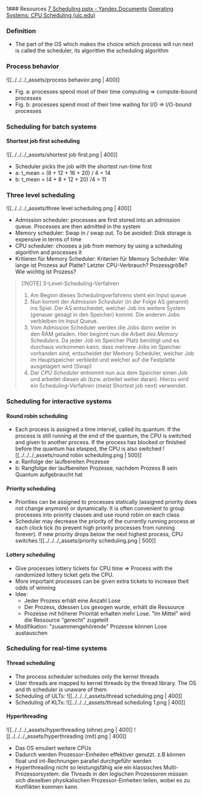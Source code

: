 1### Resources
[7 Scheduling.pptx - Yandex.Documents](https://docs.yandex.ru/docs/view?url=ya-disk-public%3A%2F%2FeobncyTJjHQCWXltYjg%2FBol8aRcEQ2sy1fERMVDsyEw%3D&name=7%20Scheduling.pptx)
[Operating Systems: CPU Scheduling (uic.edu)](https://www.cs.uic.edu/~jbell/CourseNotes/OperatingSystems/6_CPU_Scheduling.html)
### Definition
- The part of the OS which makes the choice which process will run next is called the scheduler, its algorithm the scheduling algorithm
### Process behavior
![[../../../_assets/process behavior.png | 400]]
- Fig. a: processes spend most of their time computing => compute-bound processes
- Fig. b: processes spend most of their time waiting for I/O => I/O-bound processes
### Scheduling for batch systems
#### Shortest job first scheduling
![[../../../_assets/shortest job first.png | 400]]
- Scheduler picks the job with the shortest run-time first
- a: t_mean = (8 + 12 + 16 + 20) / 4 = 14
- b: t_mean = (4 + 8 + 12 + 20) /4 = 11
### Three level scheduling
![[../../../_assets/three level scheduling.png | 400]]
- Admission scheduler: processes are first stored into an admission queue. Processes are then admitted in the system
- Memory scheduler: Swap in / swap out. To be avoided: Disk storage is expensive in terms of time
- CPU scheduler: chooses a job from memory by using a scheduling algorithm and processes it
- Kritieren für Memory Scheduler: Kriterien für Memory Scheduler: Wie lange ist Prozess auf Platte? Letzter CPU-Verbrauch? Prozessgröße? Wie wichtig ist Prozess?
>[!NOTE] 3-Level-Scheduling-Verfahren
>1. Am Beginn dieses Schedulingverfahrens steht ein Input queue
>2. Nun kommt der _Admission Scheduler_ (in der Folge AS genannt) ins Spiel. Der AS entscheidet, welcher Job ins weitere System (genauer gesagt in den Speicher) kommt. Die anderen Jobs verbleiben im Input Queue.
>3. Vom Admission Scheduler werden die Jobs dann weiter in den RAM geladen. Hier beginnt nun die Arbeit des _Memory Schedulers_. Da jeder Job im Speicher Platz benötigt und es durchaus vorkommen kann, dass mehrere Jobs im Speicher vorhanden sind, entscheidet der Memory Scheduler, welcher Job im Hauptspeicher verbleibt und welcher auf die Festplatte ausgelagert wird (Swap)
>4. Der _CPU Scheduler_ entnimmt nun aus dem Speicher einen Job und arbeitet diesen ab (bzw. arbeitet weiter daran). Hierzu wird ein Scheduling-Verfahren (meist Shortest job next) verwendet.

### Scheduling for interactive systems
#### Round robin scheduling
- Each process is assigned a time interval, called its quantum. If the process is still running at the end of the quantum, the CPU is switched and given to another process. If the process has blocked or finished before the quantum has elasped, the CPU is also switched
![[../../../_assets/round robin scheduling.png | 500]]
- a: Ranfolge der laufbereiten Prozesse
- b: Rangfolge der laufbereiten Prozesse, nachdem Prozess B sein Quantum aufgebraucht hat
#### Priority scheduling
- Priorities can be assigned to processes statically (assigned priority does not change anymore) or dynamically. It is often convenient to group processes into priority classes and use round robin on each class
- Scheduler may decrease the priority of the currently running process at each clock tick (to prevent high priority processes from running forever). If new priority drops below the next highest process, CPU switches
![[../../../_assets/priority scheduling.png | 500]]
#### Lottery scheduling
- Give processes lottery tickets for CPU time => Process with the randomized lottery ticket gets the CPU.
- More important processes can be given extra tickets to increase theit odds of winning
- Idee:
	- Jeder Prozess erhält eine Anzahl Lose
	- Der Prozess, ddessen Los gexogen wurde, erhält die Ressource
	- Prozesse mit höherer Priorität erhalten mehr Lose. "Im Mittel" wird die Ressource "gerecht" zugeteilt
- Modifikation: "zusammengehörende" Prozesse können Lose austauschen
### Scheduling for real-time systems
#### Thread scheduling
- The process scheduler schedules only the kernel threads
- User threads are mapped to kernel threads by the thread library. The OS and th scheduler is unaware of them
- Scheduling of ULTs:
![[../../../_assets/thread scheduling.png | 400]]
- Scheduling of KLTs:
![[../../../_assets/thread scheduling 1.png | 400]]
#### Hyperthreading
![[../../../_assets/hyperthreading (ohne).png | 400]]
![[../../../_assets/hyperthreading (mit).png | 400]]
- Das OS emuliert weitere CPUs
- Dadurch werden Prozessor-Einheiten effektiver genutzt. z.B können float und int-Rechnungen parallel durchgeführ werden
- Hyperthreading nicht so leistungsfähig wie ein klassisches Multi-Prozessorsystem: die Threads in den logischen Prozessoren müssen sich dieselben physikalischen Prozessor-Einheiten teilen, wobei es zu Konflikten kommen kann.